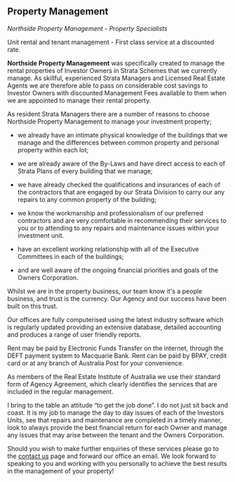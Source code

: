 ## Property Management	 ##

*Northside Property Management - Property Specialists*


Unit rental and tenant management - First class service at a discounted rate.

**Northside Property Managemeent** was specifically created to manage the rental properties of Investor Owners in Strata Schemes that we currently manage.  As skillful, experienced Strata Managers and Licensed Real Estate Agents we are therefore able to pass on considerable cost savings to Investor Owners with discounted Management Fees available to them when we are appointed to manage their rental property.

As resident Strata Managers there are a number of reasons to choose Northside Property Management to manage your investment property;



- we already have an intimate physical knowledge of the buildings that we manage and the differences between common property and personal property within each lot;   


- we are already aware of the By-Laws and have direct access to each of Strata Plans of every building that we manage; 


- we have already checked the qualifications and insurances of each of the contractors that are engaged by our Strata Division to carry our any repairs to any common property of the building;


- we know the workmanship and professionalism of our preferred contractors and are very comfortable in recommending their services to you or to attending to any repairs and maintenance issues within your investment unit.


- have an excellent working relationship with all of the Executive Committees in each of the buildings;


- and are well aware of the ongoing financial priorities and goals of the Owners Corporation.
 
Whilst we are in the property business, our team know it's a people business, and trust is the currency. Our Agency and our success have been built on this trust.

Our offices are fully computerised using the latest industry software which is regularly updated providing an extensive database, detailed accounting and produces a range of user friendly reports.   

Rent may be paid by Electronic Funds Transfer on the internet, through the DEFT payment system to Macquarie Bank. Rent can be paid by BPAY, credit card or at any branch of Australia Post for your convenience.

As members of the Real Estate Institute of Australia we use their standard form of Agency Agreement, which clearly identifies the services that are included in the regular management.  

I bring to the table an attitude “to get the job done”. I do not just sit back and coast. It is my job to manage the day to day issues of each of the Investors Units, see that repairs and maintenance are completed in a timely manner, look to always provide the best financial return for each Owner and manage any issues that may arise between the tenant and the Owners Corporation.   

Should you wish to make further enquiries of these services please go to the  [contact us](sample.com.au "contact page") page and forward our office an email.  We look forward to speaking to you and working with you personally to achieve the best results in the management of your property!